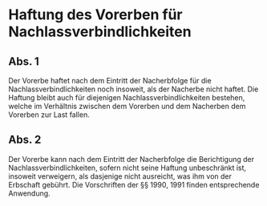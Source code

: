 # Haftung des Vorerben für Nachlassverbindlichkeiten



## Abs. 1

 Der Vorerbe haftet nach dem Eintritt der Nacherbfolge für die Nachlassverbindlichkeiten noch insoweit, als der Nacherbe nicht haftet. Die Haftung bleibt auch für diejenigen Nachlassverbindlichkeiten bestehen, welche im Verhältnis zwischen dem Vorerben und dem Nacherben dem Vorerben zur Last fallen.

## Abs. 2

 Der Vorerbe kann nach dem Eintritt der Nacherbfolge die Berichtigung der Nachlassverbindlichkeiten, sofern nicht seine Haftung unbeschränkt ist, insoweit verweigern, als dasjenige nicht ausreicht, was ihm von der Erbschaft gebührt. Die Vorschriften der §§ 1990, 1991 finden entsprechende Anwendung. 

